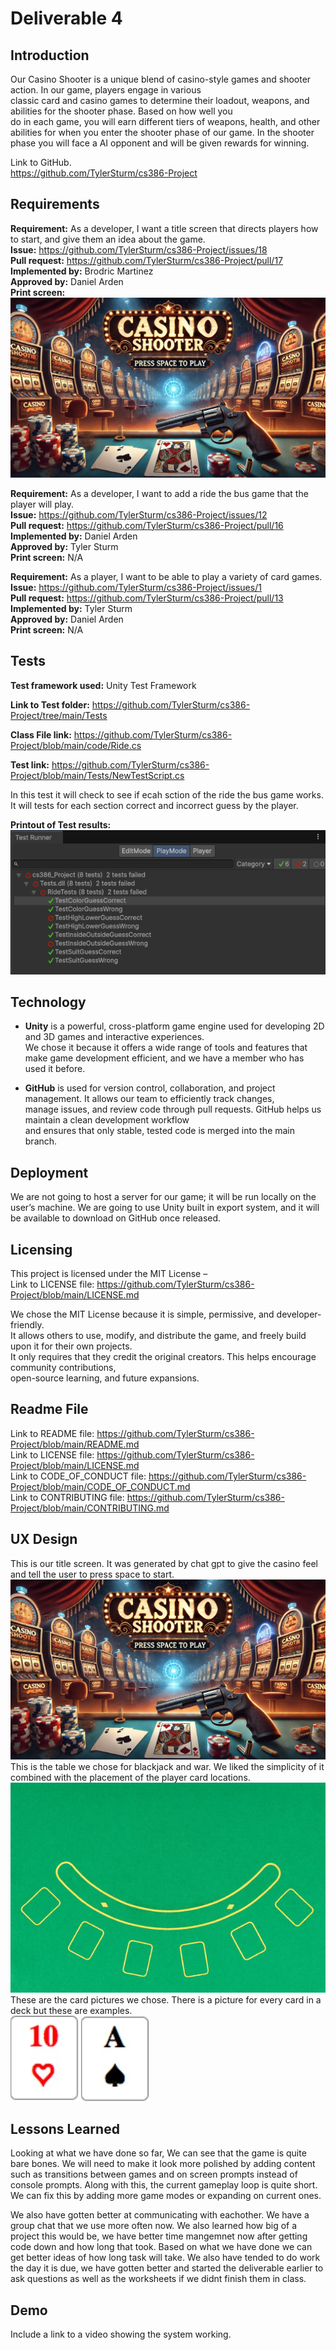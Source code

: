 # Deliverable 4

## Introduction
Our Casino Shooter is a unique blend of casino-style games and shooter action. In our game, players engage in various  
classic card and casino games to determine their loadout, weapons, and abilities for the shooter phase. Based on how well you  
do in each game, you will earn different tiers of weapons, health, and other abilities for when you enter the shooter phase of our game.
In the shooter phase you will face a AI opponent and will be given rewards for winning.

Link to GitHub.  
https://github.com/TylerSturm/cs386-Project

## Requirements
**Requirement:** As a developer, I want a title screen that directs players how to start, and give them an idea about the game.  
**Issue:** https://github.com/TylerSturm/cs386-Project/issues/18  
**Pull request:** https://github.com/TylerSturm/cs386-Project/pull/17  
**Implemented by:** Brodric Martinez  
**Approved by:**  Daniel Arden  
**Print screen:**  ![Image of Title Screen](/TitleScreen.jpg)  

**Requirement:** As a developer, I want to add a ride the bus game that the player will play.  
**Issue:** https://github.com/TylerSturm/cs386-Project/issues/12  
**Pull request:** https://github.com/TylerSturm/cs386-Project/pull/16  
**Implemented by:** Daniel Arden  
**Approved by:**  Tyler Sturm  
**Print screen:** N/A  
    
**Requirement:**   As a player, I want to be able to play a variety of card games.  
**Issue:** https://github.com/TylerSturm/cs386-Project/issues/1  
**Pull request:** https://github.com/TylerSturm/cs386-Project/pull/13  
**Implemented by:** Tyler Sturm  
**Approved by:** Daniel Arden  
**Print screen:** N/A  

## Tests

**Test framework used:** Unity Test Framework  

**Link to Test folder:** https://github.com/TylerSturm/cs386-Project/tree/main/Tests  

**Class File link:** https://github.com/TylerSturm/cs386-Project/blob/main/code/Ride.cs  

**Test link:** https://github.com/TylerSturm/cs386-Project/blob/main/Tests/NewTestScript.cs  

In this test it will check to see if ecah sction of the ride the bus game works. It will
tests for each section correct and incorrect guess by the player.  

**Printout of Test results:**  
![Image of test results for ride the bus game.](/Tests/RideBusTest.png)

## Technology

- **Unity** is a powerful, cross-platform game engine used for developing 2D and 3D games and interactive experiences.  
  We chose it because it offers a wide range of tools and features that make game development efficient, and we have a member who has used it before.
  
- **GitHub** is used for version control, collaboration, and project management. It allows our team to efficiently track changes,  
  manage issues, and review code through pull requests. GitHub helps us maintain a clean development workflow  
  and ensures that only stable, tested code is merged into the main branch.

## Deployment
We are not going to host a server for our game; it will be run locally on the user’s machine. We are going to use Unity built in export system, and it will be available to download on GitHub once released.

## Licensing
This project is licensed under the MIT License –   
Link to LICENSE file: https://github.com/TylerSturm/cs386-Project/blob/main/LICENSE.md  

We chose the MIT License because it is simple, permissive, and developer-friendly.  
It allows others to use, modify, and distribute the game, and freely build upon it for their own projects.  
It only requires that they credit the original creators. This helps encourage community contributions,  
open-source learning, and future expansions.  

## Readme File 
Link to README file: https://github.com/TylerSturm/cs386-Project/blob/main/README.md  
Link to LICENSE file: https://github.com/TylerSturm/cs386-Project/blob/main/LICENSE.md  
Link to CODE_OF_CONDUCT file: https://github.com/TylerSturm/cs386-Project/blob/main/CODE_OF_CONDUCT.md  
Link to CONTRIBUTING file: https://github.com/TylerSturm/cs386-Project/blob/main/CONTRIBUTING.md  

## UX Design

This is our title screen. It was generated by chat gpt to give the casino feel and tell the user to press space to start.  
![Image of Title Screen](/TitleScreen.jpg)  
This is the table we chose for blackjack and war. We liked the simplicity of it combined with the placement of the player card locations.
![Image of Table Background](/code/tablebackground.jpg)  
These are the card pictures we chose. There is a picture for every card in a deck but these are examples.  
![Image of playing card](/cards_images/10_Hearts.jpg)
![Image of playing card](/cards_images/1_spades.jpg)  

## Lessons Learned

Looking at what we have done so far, We can see that the game is quite bare bones. We will need to make it look more polished by adding content such as transitions between games and on screen prompts instead of console prompts. Along with this, the current gameplay loop is quite short. We can fix this by adding more game modes or expanding on current ones.  

We also have gotten better at communicating with eachother. We have a group chat that we use more often now. We also learned how big of a project this would be, we have better time mangemnet now
after getting code down and how long that took. Based on what we have done we can get better ideas of how long task will take. We also have tended to do work the day it is due, we have gotten better and started the deliverable earlier to ask questions as well as the worksheets if we didnt finish them in class.

## Demo
Include a link to a video showing the system working.  

